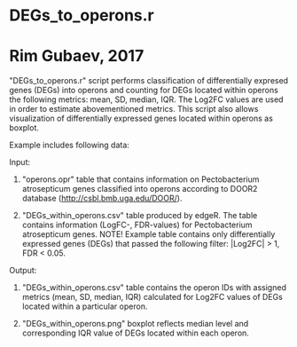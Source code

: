 # DEGs_to_operons.r
# Rim Gubaev, 2017

"DEGs_to_operons.r" script performs classification of differentially expresed genes (DEGs) into operons and counting for DEGs located within operons the following metrics: mean, SD, median, IQR. The Log2FC values are used in order to estimate abovementioned metrics. This script also allows visualization of differentially expressed genes located within operons as boxplot.

Example includes following data:

Input:

1) "operons.opr" table that contains information on Pectobacterium atrosepticum genes classified into operons according to DOOR2 database (http://csbl.bmb.uga.edu/DOOR/).
 
2) "DEGs_within_operons.csv" table produced by edgeR. The table contains information (LogFC-, FDR-values) for Pectobacterium atrosepticum genes. NOTE! Example table contains only differentially expressed genes (DEGs) that passed the following filter: |Log2FC| > 1, FDR < 0.05.

Output:

1) "DEGs_within_operons.csv" table contains the operon IDs with assigned metrics (mean, SD, median, IQR) calculated for Log2FC values of DEGs located within a particular operon.

2) "DEGs_within_operons.png" boxplot reflects median level and corresponding IQR value of DEGs located within each operon.
